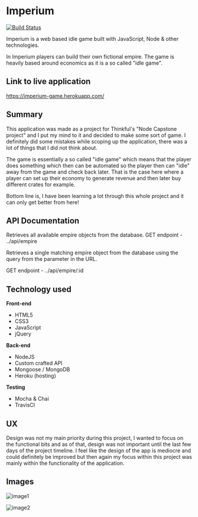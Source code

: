 # Imperium
[![Build Status](https://travis-ci.org/tobnys/Imperium.svg?branch=master)](https://travis-ci.org/tobnys/Imperium)

Imperium is a web based idle game built with JavaScript, Node & other technologies.

In Imperium players can build their own fictional empire. The game is heavily based around economics as it is a so called "idle game".

## Link to live application

https://imperium-game.herokuapp.com/

## Summary
This application was made as a project for Thinkful's "Node Capstone project" and I put my mind to it and decided to make some sort of game. I definitely did some mistakes while scoping up the application, there was a lot of things that I did not think about.

The game is essentially a so called "idle game" which means that the player does something which then can be automated so the player then can "idle" away from the game and check back later. That is the case here where a player can set up their economy to generate revenue and then later buy different crates for example.

Bottom line is, I have been learning a lot through this whole project and it can only get better from here!

## API Documentation
Retrieves all available empire objects from the database.
GET endpoint - ../api/empire

Retrieves a single matching empire object from the database using the query from the parameter in the URL.

GET endpoint - ../api/empire/:id


## Technology used

**Front-end**
 * HTML5
 * CSS3
 * JavaScript
 * jQuery 
 
**Back-end**
 * NodeJS
 * Custom crafted API
 * Mongoose / MongoDB
 * Heroku (hosting)

**Testing**
 * Mocha & Chai
 * TravisCI

## UX
Design was not my main priority during this project, I wanted to focus on the functional bits and as of that, design was not important until the last few days of the project timeline. I feel like the design of the app is mediocre and could definitely be improved but then again my focus within this project was mainly within the functionality of the application.


## Images
![image1](https://i.gyazo.com/0f065c134f441dc74c489b99cdb891a9.png)

![image2](https://i.gyazo.com/5b5afe4482be599d7d83595a60c33825.jpg)
